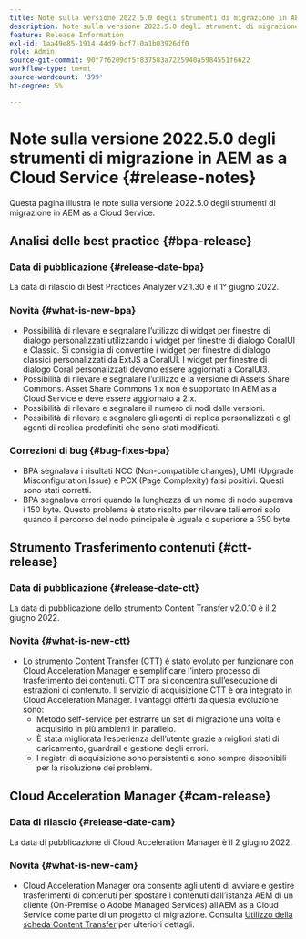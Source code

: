 ```yaml
---
title: Note sulla versione 2022.5.0 degli strumenti di migrazione in AEM as a Cloud Service
description: Note sulla versione 2022.5.0 degli strumenti di migrazione in AEM as a Cloud Service
feature: Release Information
exl-id: 1aa49e85-1914-44d9-bcf7-0a1b03926df0
role: Admin
source-git-commit: 90f7f6209df5f837583a7225940a5984551f6622
workflow-type: tm+mt
source-wordcount: '399'
ht-degree: 5%

---
```


# Note sulla versione 2022.5.0 degli strumenti di migrazione in AEM as a Cloud Service {#release-notes}

Questa pagina illustra le note sulla versione 2022.5.0 degli strumenti di migrazione in AEM as a Cloud Service.

## Analisi delle best practice {#bpa-release}

### Data di pubblicazione {#release-date-bpa}

La data di rilascio di Best Practices Analyzer v2.1.30 è il 1° giugno 2022.

### Novità {#what-is-new-bpa}

* Possibilità di rilevare e segnalare l’utilizzo di widget per finestre di dialogo personalizzati utilizzando i widget per finestre di dialogo CoralUI e Classic. Si consiglia di convertire i widget per finestre di dialogo classici personalizzati da ExtJS a CoralUI. I widget per finestre di dialogo Coral personalizzati devono essere aggiornati a CoralUI3.
* Possibilità di rilevare e segnalare l’utilizzo e la versione di Assets Share Commons. Asset Share Commons 1.x non è supportato in AEM as a Cloud Service e deve essere aggiornato a 2.x.
* Possibilità di rilevare e segnalare il numero di nodi dalle versioni.
* Possibilità di rilevare e segnalare gli agenti di replica personalizzati o gli agenti di replica predefiniti che sono stati modificati.

### Correzioni di bug {#bug-fixes-bpa}

* BPA segnalava i risultati NCC (Non-compatible changes), UMI (Upgrade Misconfiguration Issue) e PCX (Page Complexity) falsi positivi. Questi sono stati corretti.
* BPA segnalava errori quando la lunghezza di un nome di nodo superava i 150 byte. Questo problema è stato risolto per rilevare tali errori solo quando il percorso del nodo principale è uguale o superiore a 350 byte.

## Strumento Trasferimento contenuti {#ctt-release}

### Data di pubblicazione {#release-date-ctt}

La data di pubblicazione dello strumento Content Transfer v2.0.10 è il 2 giugno 2022.

### Novità {#what-is-new-ctt}

* Lo strumento Content Transfer (CTT) è stato evoluto per funzionare con Cloud Acceleration Manager e semplificare l’intero processo di trasferimento dei contenuti. CTT ora si concentra sull’esecuzione di estrazioni di contenuto. Il servizio di acquisizione CTT è ora integrato in Cloud Acceleration Manager. I vantaggi offerti da questa evoluzione sono:
   * Metodo self-service per estrarre un set di migrazione una volta e acquisirlo in più ambienti in parallelo.
   * È stata migliorata l’esperienza dell’utente grazie a migliori stati di caricamento, guardrail e gestione degli errori.
   * I registri di acquisizione sono persistenti e sono sempre disponibili per la risoluzione dei problemi.

## Cloud Acceleration Manager {#cam-release}

### Data di rilascio {#release-date-cam}

La data di pubblicazione di Cloud Acceleration Manager è il 2 giugno 2022.

### Novità {#what-is-new-cam}

* Cloud Acceleration Manager ora consente agli utenti di avviare e gestire trasferimenti di contenuti per spostare i contenuti dall’istanza AEM di un cliente (On-Premise o Adobe Managed Services) all’AEM as a Cloud Service come parte di un progetto di migrazione. Consulta [Utilizzo della scheda Content Transfer](https://experienceleague.adobe.com/docs/experience-manager-cloud-service/content/migration-journey/cloud-acceleration-manager/using-cam/cam-implementation-phase.html#content-transfer) per ulteriori dettagli.
